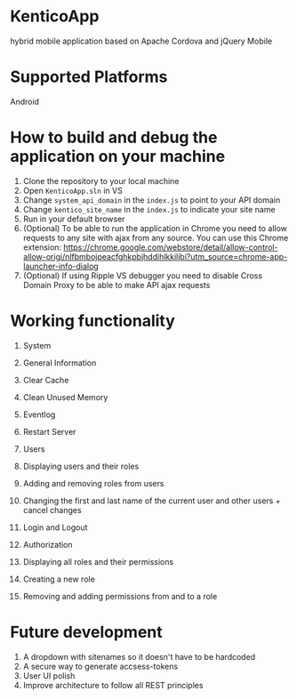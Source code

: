 KenticoApp
=======================
hybrid mobile application based on Apache Cordova and jQuery Mobile

Supported Platforms
=======================
Android

How to build and debug the application on your machine
=======================
1. Clone the repository to your local machine
2. Open ```KenticoApp.sln``` in VS
3. Change ```system_api_domain``` in the ```index.js``` to point to your API domain
4. Change ```kentico_site_name``` in the ```index.js``` to indicate your site name 
5. Run in your default browser
  1. (Optional) To be able to run the application in Chrome you need to allow requests to any site with ajax from any source. You can use this Chrome extension: https://chrome.google.com/webstore/detail/allow-control-allow-origi/nlfbmbojpeacfghkpbjhddihlkkiljbi?utm_source=chrome-app-launcher-info-dialog 
  2. (Optional) If using Ripple VS debugger you need to disable Cross Domain Proxy to be able to make API ajax requests

Working functionality
=======================
1. System
  1. General Information
  2. Clear Cache
  3. Clean Unused Memory
  4. Eventlog
  5. Restart Server
  
2. Users
  1. Displaying users and their roles
  2. Adding and removing roles from users 
  3. Changing the first and last name of the current user and other users + cancel changes
  4. Login and Logout
  
2. Authorization
  1. Displaying all roles and their permissions
  2. Creating a new role
  3. Removing and adding permissions from and to a role
  
Future development
=======================
1. A dropdown with sitenames so it doesn't have to be hardcoded
2. A secure way to generate accsess-tokens
3. User UI polish
4. Improve architecture to follow all REST principles
